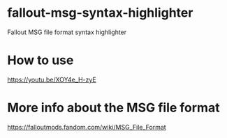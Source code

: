 # fallout-msg-syntax-highlighter
Fallout MSG file format syntax highlighter

# How to use
https://youtu.be/XOY4e_H-zyE

# More info about the MSG file format
https://falloutmods.fandom.com/wiki/MSG_File_Format
